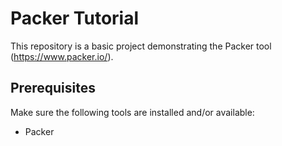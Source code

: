 # Packer Tutorial

This repository is a basic project demonstrating the Packer tool (https://www.packer.io/).

## Prerequisites

Make sure the following tools are installed and/or available:

* Packer
